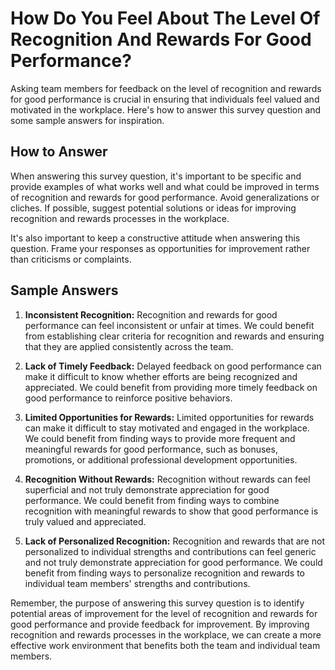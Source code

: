 How Do You Feel About The Level Of Recognition And Rewards For Good Performance?
=======================================================================================================

Asking team members for feedback on the level of recognition and rewards for good performance is crucial in ensuring that individuals feel valued and motivated in the workplace. Here's how to answer this survey question and some sample answers for inspiration.

How to Answer
-------------

When answering this survey question, it's important to be specific and provide examples of what works well and what could be improved in terms of recognition and rewards for good performance. Avoid generalizations or cliches. If possible, suggest potential solutions or ideas for improving recognition and rewards processes in the workplace.

It's also important to keep a constructive attitude when answering this question. Frame your responses as opportunities for improvement rather than criticisms or complaints.

Sample Answers
--------------

1. **Inconsistent Recognition:** Recognition and rewards for good performance can feel inconsistent or unfair at times. We could benefit from establishing clear criteria for recognition and rewards and ensuring that they are applied consistently across the team.

2. **Lack of Timely Feedback:** Delayed feedback on good performance can make it difficult to know whether efforts are being recognized and appreciated. We could benefit from providing more timely feedback on good performance to reinforce positive behaviors.

3. **Limited Opportunities for Rewards:** Limited opportunities for rewards can make it difficult to stay motivated and engaged in the workplace. We could benefit from finding ways to provide more frequent and meaningful rewards for good performance, such as bonuses, promotions, or additional professional development opportunities.

4. **Recognition Without Rewards:** Recognition without rewards can feel superficial and not truly demonstrate appreciation for good performance. We could benefit from finding ways to combine recognition with meaningful rewards to show that good performance is truly valued and appreciated.

5. **Lack of Personalized Recognition:** Recognition and rewards that are not personalized to individual strengths and contributions can feel generic and not truly demonstrate appreciation for good performance. We could benefit from finding ways to personalize recognition and rewards to individual team members' strengths and contributions.

Remember, the purpose of answering this survey question is to identify potential areas of improvement for the level of recognition and rewards for good performance and provide feedback for improvement. By improving recognition and rewards processes in the workplace, we can create a more effective work environment that benefits both the team and individual team members.
